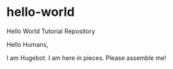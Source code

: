 # hello-world
Hello World Tutorial Repository

Hello Humans,

I am Hugebot.  I am here in pieces.  Please assemble me!
